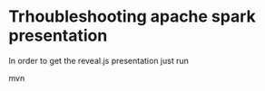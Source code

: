 # Trhoubleshooting apache spark presentation

In order to get the reveal.js presentation just run 

mvn
